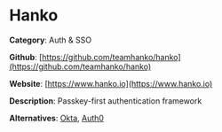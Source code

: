 
# Hanko

**Category**: Auth & SSO

**Github**: [https://github.com/teamhanko/hanko](https://github.com/teamhanko/hanko)

**Website**: [https://www.hanko.io](https://www.hanko.io)

**Description**:
Passkey-first authentication framework

**Alternatives**: [Okta](https://okta.com/), [Auth0](https://auth0.com/)
